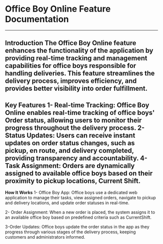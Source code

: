 # Office Boy Online Feature Documentation #
----
**Introduction**
The Office Boy Online feature enhances the functionality of the application by providing real-time tracking and management capabilities for office boys responsible for handling deliveries. This feature streamlines the delivery process, improves efficiency, and provides better visibility into order fulfillment.
--
**Key Features**
1- Real-time Tracking: Office Boy Online enables real-time tracking of office boys' Order status, allowing users to monitor their progress throughout the delivery process.
2- Status Updates: Users can receive instant updates on order status changes, such as pickup, en route, and delivery completed, providing transparency and accountability.
4- Task Assignment: Orders are dynamically assigned to available office boys based on their proximity to pickup locations, Current Shift.
--
**How It Works**
1- Office Boy App: Office boys use a dedicated web application to manage their tasks, view assigned orders, navigate to pickup and delivery locations, and update order statuses in real-time.

2- Order Assignment: When a new order is placed, the system assigns it to an available office boy based on predefined criteria such as CurrentShift.

3-Order Updates: Office boys update the order status in the app as they progress through various stages of the delivery process, keeping customers and administrators informed.
